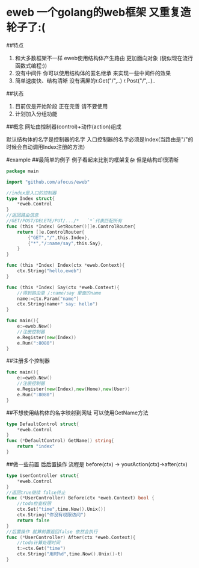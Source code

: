 # eweb 一个golang的web框架 又重复造轮子了:(

##特点
1. 和大多数框架不一样 eweb使用结构体产生路由 更加面向对象 (貌似现在流行函数式编程:))
2. 没有中间件 你可以使用结构体的匿名继承 来实现一些中间件的效果
3. 简单速度快、结构清晰 没有满屏的r.Get("/",..) r.Post("/",..)..




##状态
1. 目前仅是开始阶段 正在完善 请不要使用
2. 计划加入分组功能


##概念
网址由控制器(control)+动作(action)组成

默认结构体的名字是控制器的名字 入口控制器的名字必须是Index(当路由是"/"的时候会自动调用Index注册的方法)

#example
##最简单的例子
例子看起来比别的框架复杂 但是结构却很清晰
```go
package main

import "github.com/afocus/eweb"

//index是入口的控制器
type Index struct{
	*eweb.Control
}
//返回路由信息
//GET/POST/DELETE/PUT/.../*   `*`代表匹配所有
func (this *Index) GetRouter()[]e.ControlRouter{
	return []e.ControlRouter{
		{"GET","/",this.Index},
		{"*","/:name/say",this.Say},
	}
}

func (this *Index) Index(ctx *eweb.Context){
	ctx.String("hello,eweb")
}

func (this *Index) Say(ctx *eweb.Context){
	//得到路由里 /:name/say 里面的name
	name:=ctx.Param("name")
	ctx.String(name+" say: hello")
}

func main(){
	e:=eweb.New()
	//注册控制器
	e.Register(new(Index))
	e.Run(":8080")
}

```


##注册多个控制器
```go
func main(){
	e:=eweb.New()
	//注册控制器
	e.Register(new(Index),new(Home),new(User))
	e.Run(":8080")
}
```

##不想使用结构体的名字映射到网址 可以使用GetName方法
```go
type DefaultControl struct{
	*eweb.Control
}
func (*DefaultControl) GetName() string{
	return "index"
}
```

##做一些前置 后后置操作
流程是 before(ctx) -> yourAction(ctx)->after(ctx)
```go
type UserController struct{
	*eweb.Control
}
//返回true继续 false终止
func (*UserController) Before(ctx *eweb.Context) bool {
	//todo检查权限
	ctx.Set("time",time.Now().Unix())
	ctx.String("你没有权限访问")
	return false
}
//后置操作 就算前置返回false 依然会执行
func (*UserController) After(ctx *eweb.Context){
	//todo计算处理时间
	t:=ctx.Get("time")
	ctx.String("用时%d",time.Now().Unix()-t)
}
```